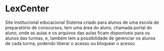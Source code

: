 # LexCenter
Site institucional educacional
Sistema criado para alunos de uma escola de preparatório de conscursos, tem uma área do aluno, chamada portal do aluno, onde as aulas e os arquivos das aulas ficam disponíveis para os alunos das turmas, e, também tem a possibilidade de gerenciar os alunos de cada turma, podendo liberar o acesso ou bloquear o acesso
